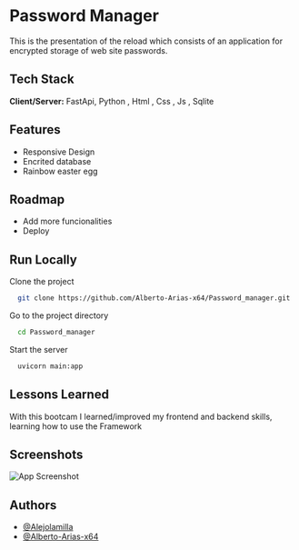 
# Password Manager

This is the presentation of the reload  which consists of an application for encrypted storage of web site passwords. 


## Tech Stack

**Client/Server:**  FastApi, Python , Html , Css , Js , Sqlite


## Features

- Responsive Design
- Encrited database
- Rainbow easter egg


## Roadmap

- Add more funcionalities
- Deploy

## Run Locally

Clone the project

```bash
  git clone https://github.com/Alberto-Arias-x64/Password_manager.git
```

Go to the project directory

```bash
  cd Password_manager
```

Start the server

```bash
  uvicorn main:app
```


## Lessons Learned

With this bootcam I learned/improved my frontend and backend skills, learning how to use the Framework 
## Screenshots

![App Screenshot](http://drive.google.com/uc?export=view&id=1_2NfaQSLm7zPj_lFWylRn-GYnkbGklb5)


## Authors

- [@Alejolamilla](https://github.com/Alejolamilla)
- [@Alberto-Arias-x64](https://github.com/Alberto-Arias-x64/Password_manager)
